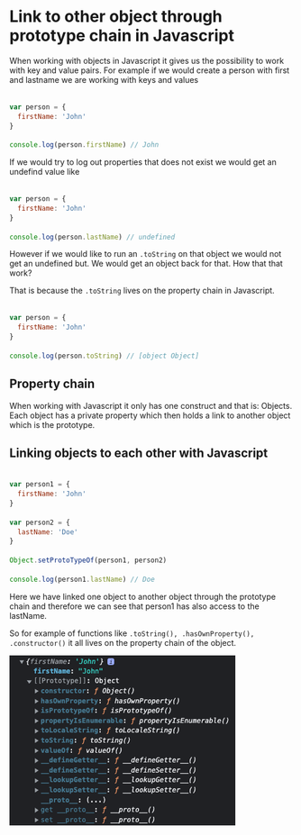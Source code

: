 # Link to other object through prototype chain in Javascript

When working with objects in Javascript it gives us the possibility to work with key and value pairs. For example if we would create a person with first and lastname we are working with keys and values

```js

var person = {
  firstName: 'John'
}

console.log(person.firstName) // John
```

If we would try to log out properties that does not exist we would get an undefind value like 

```js

var person = {
  firstName: 'John'
}

console.log(person.lastName) // undefined
```

However if we would like to run an ``` .toString ``` on that object we would not get an undefined but. We would get an object back for that. 
How that that work?

That is because the ``` .toString ``` lives on the property chain in Javascript.

```js

var person = {
  firstName: 'John'
}

console.log(person.toString) // [object Object]
```

## Property chain
When working with Javascript it only has one construct and that is: Objects. Each object has a private property which then holds a link to another object which is the prototype.


## Linking objects to each other with Javascript 

```js

var person1 = {
  firstName: 'John'
}

var person2 = {
  lastName: 'Doe'
}

Object.setProtoTypeOf(person1, person2)

console.log(person1.lastName) // Doe
```

Here we have linked one object to another object through the prototype chain and therefore we can see that person1 has also access to the lastName.

So for example of functions like ``` .toString(), .hasOwnProperty(), .constructor() ``` it all lives on the property chain of the object.


![ProtoTyping](images/prototyping.png "ProtoTyping")

